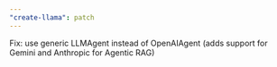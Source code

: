 ```yaml
---
"create-llama": patch
---
```


Fix: use generic LLMAgent instead of OpenAIAgent (adds support for Gemini and Anthropic for Agentic RAG)
